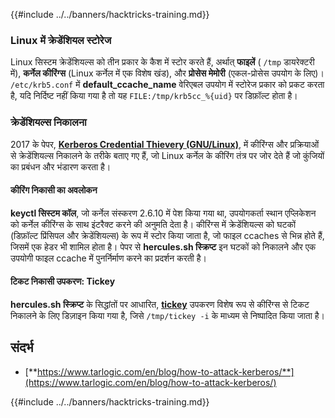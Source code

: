 {{#include ../../banners/hacktricks-training.md}}

### Linux में क्रेडेंशियल स्टोरेज

Linux सिस्टम क्रेडेंशियल्स को तीन प्रकार के कैश में स्टोर करते हैं, अर्थात् **फाइलें** ( `/tmp` डायरेक्टरी में), **कर्नेल कीरिंग्स** (Linux कर्नेल में एक विशेष खंड), और **प्रोसेस मेमोरी** (एकल-प्रोसेस उपयोग के लिए)। `/etc/krb5.conf` में **default_ccache_name** वेरिएबल उपयोग में स्टोरेज प्रकार को प्रकट करता है, यदि निर्दिष्ट नहीं किया गया है तो यह `FILE:/tmp/krb5cc_%{uid}` पर डिफ़ॉल्ट होता है।

### क्रेडेंशियल्स निकालना

2017 के पेपर, [**Kerberos Credential Thievery (GNU/Linux)**](https://www.delaat.net/rp/2016-2017/p97/report.pdf), में कीरिंग्स और प्रक्रियाओं से क्रेडेंशियल्स निकालने के तरीके बताए गए हैं, जो Linux कर्नेल के कीरिंग तंत्र पर जोर देते हैं जो कुंजियों का प्रबंधन और भंडारण करता है।

#### कीरिंग निकासी का अवलोकन

**keyctl सिस्टम कॉल**, जो कर्नेल संस्करण 2.6.10 में पेश किया गया था, उपयोगकर्ता स्थान एप्लिकेशन को कर्नेल कीरिंग्स के साथ इंटरैक्ट करने की अनुमति देता है। कीरिंग्स में क्रेडेंशियल्स को घटकों (डिफ़ॉल्ट प्रिंसिपल और क्रेडेंशियल्स) के रूप में स्टोर किया जाता है, जो फाइल ccaches से भिन्न होते हैं, जिसमें एक हेडर भी शामिल होता है। पेपर से **hercules.sh स्क्रिप्ट** इन घटकों को निकालने और एक उपयोगी फाइल ccache में पुनर्निर्माण करने का प्रदर्शन करती है।

#### टिकट निकासी उपकरण: Tickey

**hercules.sh स्क्रिप्ट** के सिद्धांतों पर आधारित, [**tickey**](https://github.com/TarlogicSecurity/tickey) उपकरण विशेष रूप से कीरिंग्स से टिकट निकालने के लिए डिज़ाइन किया गया है, जिसे `/tmp/tickey -i` के माध्यम से निष्पादित किया जाता है।

## संदर्भ

- [**https://www.tarlogic.com/en/blog/how-to-attack-kerberos/**](https://www.tarlogic.com/en/blog/how-to-attack-kerberos/)

{{#include ../../banners/hacktricks-training.md}}
